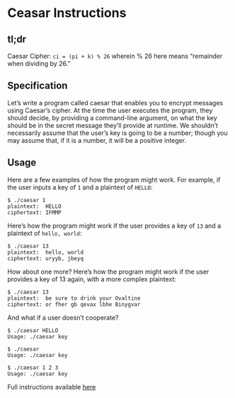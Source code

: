 # Ceasar Instructions


## tl;dr
Caesar Cipher: `ci = (pi + k) % 26` wherein % 26 here means “remainder when dividing by 26.” 


## Specification
Let’s write a program called caesar that enables you to encrypt messages using Caesar’s cipher. At the time the user executes the program, they should decide, by providing a command-line argument, on what the key should be in the secret message they’ll provide at runtime. We shouldn’t necessarily assume that the user’s key is going to be a number; though you may assume that, if it is a number, it will be a positive integer.


## Usage
Here are a few examples of how the program might work. For example, if the user inputs a key of `1` and a plaintext of `HELLO`:

```
$ ./caesar 1
plaintext:  HELLO
ciphertext: IFMMP
```

Here’s how the program might work if the user provides a key of `13` and a plaintext of `hello, world`:

```
$ ./caesar 13
plaintext:  hello, world
ciphertext: uryyb, jbeyq
```

How about one more? Here’s how the program might work if the user provides a key of 13 again, with a more complex plaintext:

```
$ ./caesar 13
plaintext:  be sure to drink your Ovaltine
ciphertext: or fher gb qevax lbhe Binygvar
```

And what if a user doesn’t cooperate?

```
$ ./caesar HELLO
Usage: ./caesar key
```

```
$ ./caesar
Usage: ./caesar key
```

```
$ ./caesar 1 2 3
Usage: ./caesar key
```


Full instructions available [here](https://lab.cs50.io/cs50/labs/2019/x/caesar/)